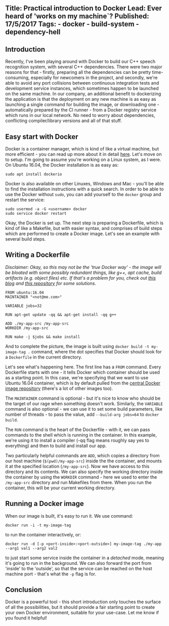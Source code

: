Title: Practical introduction to Docker
Lead: Ever heard of 'works on my machine`?
Published: 17/5/2017
Tags: 
    - docker
    - build-system
    - dependency-hell
---

## Introduction

Recently, I've been playing around with Docker to build our C++ speech recognition system, with several C++ dependencies. There were two major reasons for that - firstly, preparing all the dependencies can be pretty time-consuming, especially for newcomers in the project, and secondly, we're able to avoid any port collisions between continuous integration tests and development service instances, which sometimes happen to be launched on the same machine. In our company, an additional benefit to dockerizing the application is that the deployment on any new machine is as easy as launching a single command for building the image, or downloading one - automatically prepared by the CI runner - from a Docker registry service which runs in our local network. No need to worry about dependencies, conflicting compiler/library versions and all of that stuff.

## Easy start with Docker

Docker is a container manager, which is kind of like a virtual machine, but more efficient - you can read up more about it in detail [here](https://www.docker.com/what-container). Let's move on to setup. I'm going to assume you're working on a Linux system, as I were. On Ubuntu 16.04, the Docker installation is as easy as:

    sudo apt install dockerio
    
Docker is also available on other Linuxes, Windows and Mac - you'll be able to find the installation instructions with a quick search. In order to be able to use the Docker without `sudo`, you can add yourself to the `docker` group and restart the service:

    sudo usermod -a -G <username> docker
    sudo service docker restart
    
Okay, the Docker is set up. The next step is preparing a Dockerfile, which is kind of like a Makefile, but with easier syntax, and comprises of build steps which are performed to create a Docker image. Let's see an example with several build steps.

## Writing a Dockerfile

_Disclaimer: Okay, so this may not be the 'true Docker way' - the image will be bloated with some possibly redundant things, like g++, apt cache, build artifacts (e.g. object files) etc. If that's a problem for you, check out [this blog](https://www.ianlewis.org/en/creating-smaller-docker-images) and [this repository](https://github.com/jwilder/docker-squash) for some solutions._

    FROM ubuntu:16.04
    MAINTAINER "<not@me.com>"
    
    VARIABLE jobs=32
    
    RUN apt-get update -qq && apt-get install -qq g++
    
    ADD ./my-app-src /my-app-src
    WORKDIR /my-app-src
    
    RUN make -j $jobs && make install
    
And to complete the picture, the image is built using `docker build -t my-image-tag .` command, where the dot specifies that Docker should look for a `Dockerfile` in the current directory.
    
Let's see what's happening here. The first line has a `FROM` command. Every Dockerfile starts with one - it tells Docker which container should be used as a starting point. In this case, we're specifying that we want to use Ubuntu 16.04 container, which is by default pulled from the [central Docker image repository](https://hub.docker.com/) (there's a lot of other images too). 

The `MAINTAINER` command is optional - but it's nice to know who should be the target of our rage when something doesn't work. Similarly, the `VARIABLE` command is also optional - we can use it to set some build parameters, like number of threads - to pass the value, add `--build-arg jobs=64` to `docker build`.

The `RUN` command is the heart of the Dockerfile - with it, we can pass commands to the shell which is running in the container. In this example, we're using it to install a compiler (-qq flag means roughly say yes to everything) and then to build and install our app.

Two particularly helpful commands are `ADD`, which copies a directory from our host machine (`$(pwd)/my-app-src`) inside the the container, and mounts it at the specified location (`/my-app-src`). Now we have access to this directory and its contents. We can also specify the working directory inside the container by using the `WORKDIR` command - here we used to enter the `/my-app-src` directory and run Makefiles from there. When you run the container, this will be your current working directory.

## Running a Docker image

When our image is built, it's easy to run it. We use command:

    docker run -i -t my-image-tag
    
to run the container interactively, or:

    docker run -d [-p <port-inside>:<port-outside>] my-image-tag ./my-app --arg1 val1 --arg2 val2
    
to just start some service inside the container in a _detached_ mode, meaning it's going to run in the background. We can also forward the port from 'inside' to the 'outside', so that the service can be reached on the host machine port - that's what the `-p` flag is for.

## Conclusion

Docker is a powerful tool - this short introduction only touches the surface of all the possibilities, but it should provide a fair starting point to create your own Docker environment, suitable for your use-case. Let me know if you found it helpful!
